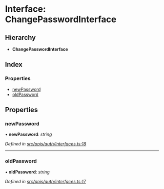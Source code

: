 # Interface: ChangePasswordInterface

## Hierarchy

- **ChangePasswordInterface**

## Index

### Properties

- [newPassword](auth_interfaces.changepasswordinterface#newpassword)
- [oldPassword](auth_interfaces.changepasswordinterface#oldpassword)

## Properties

### newPassword

• **newPassword**: _string_

_Defined in [src/apis/auth/interfaces.ts:18](https://github.com/chain4travel/caminojs/blob/3883166/src/apis/auth/interfaces.ts#L18)_

---

### oldPassword

• **oldPassword**: _string_

_Defined in [src/apis/auth/interfaces.ts:17](https://github.com/chain4travel/caminojs/blob/3883166/src/apis/auth/interfaces.ts#L17)_
